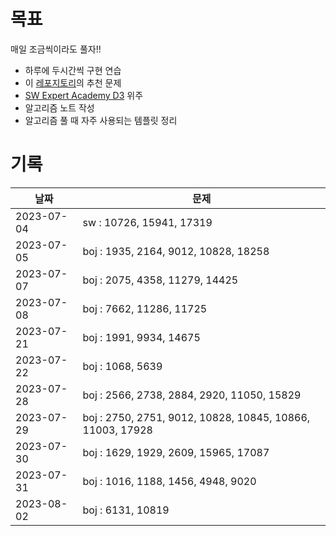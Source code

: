 # 목표

매일 조금씩이라도 풀자!!
- 하루에 두시간씩 구현 연습
- 이 [레포지토리](https://github.com/tony9402/baekjoon/tree/main)의 추천 문제
- [SW Expert Academy D3](https://swexpertacademy.com/main/code/problem/problemList.do?problemLevel=3) 위주
- 알고리즘 노트 작성
- 알고리즘 풀 때 자주 사용되는 템플릿 정리

# 기록

| 날짜         | 문제                                                        |
|------------|-----------------------------------------------------------|
| 2023-07-04 | sw : 10726, 15941, 17319                                  |
| 2023-07-05 | boj : 1935, 2164, 9012, 10828, 18258                      |
| 2023-07-07 | boj : 2075, 4358, 11279, 14425                            |
| 2023-07-08 | boj : 7662, 11286, 11725                                  |
| 2023-07-21 | boj : 1991, 9934, 14675                                   |
| 2023-07-22 | boj : 1068, 5639                                          |
| 2023-07-28 | boj : 2566, 2738, 2884, 2920, 11050, 15829                |
| 2023-07-29 | boj : 2750, 2751, 9012, 10828, 10845, 10866, 11003, 17928 |
| 2023-07-30 | boj : 1629, 1929, 2609, 15965, 17087                      |
| 2023-07-31 | boj : 1016, 1188, 1456, 4948, 9020                        |
| 2023-08-02 | boj : 6131, 10819                                         |